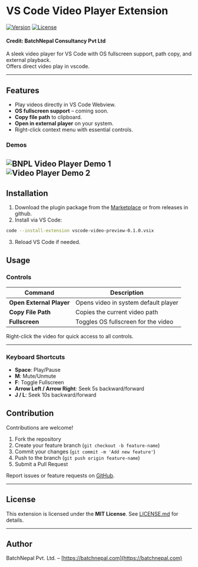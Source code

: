 # VS Code Video Player Extension

[![Version](https://img.shields.io/badge/version-0.1.0-blue)](https://marketplace.visualstudio.com/)
[![License](https://img.shields.io/badge/license-MIT-green)](LICENSE.md)

#### Credit: BatchNepal Consultancy Pvt Ltd

A sleek video player for VS Code with OS fullscreen support, path copy, and external playback.  
Offers direct video play in vscode.

---

## Features

- Play videos directly in VS Code Webview.  
- **OS fullscreen support** – coming soon.
- **Copy file path** to clipboard.  
- **Open in external player** on your system.  
- Right-click context menu with essential controls.  

### Demos

![BNPL Video Player Demo 1](https://cdn.batchnepal.com/images/SCR-20250824-qcmp.png)
![Video Player Demo 2](https://cdn.batchnepal.com/images/SCR-20250824-qcyq.png)
---

## Installation

1. Download the plugin package from the [Marketplace](https://marketplace.visualstudio.com/) or from releases in github.  
2. Install via VS Code:

```bash
code --install-extension vscode-video-preview-0.1.0.vsix
```

3. Reload VS Code if needed.

## Usage

### Controls

| Command               | Description                            |
|-----------------------|----------------------------------------|
| **Open External Player** | Opens video in system default player |
| **Copy File Path**       | Copies the current video path         |
| **Fullscreen**           | Toggles OS fullscreen for the video  |

Right-click the video for quick access to all controls.

---

### Keyboard Shortcuts

- **Space**: Play/Pause  
- **M**: Mute/Unmute  
- **F**: Toggle Fullscreen  
- **Arrow Left / Arrow Right**: Seek 5s backward/forward  
- **J / L**: Seek 10s backward/forward

## Contribution

Contributions are welcome!

1. Fork the repository
2. Create your feature branch (`git checkout -b feature-name`)
3. Commit your changes (`git commit -m 'Add new feature'`)
4. Push to the branch (`git push origin feature-name`)
5. Submit a Pull Request

Report issues or feature requests on [GitHub](https://github.com/batchnepal/vscode-video-preview).

---

## License

This extension is licensed under the **MIT License**. See [LICENSE.md](LICENSE.md) for details.

---

## Author

BatchNepal Pvt. Ltd. – [https://batchnepal.com](https://batchnepal.com)
